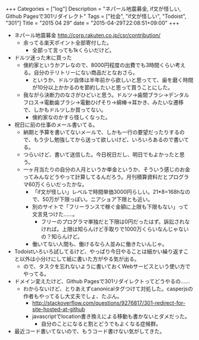 +++
Categories = ["log"]
Description = "ネパール地震募金, if文が怪しい, Github Pagesで301リダイレクト"
Tags = ["社会", "if文が怪しい", "Todoist", "301"]
Title = "2015 04 29"
date = "2015-04-29T22:08:51+09:00"
+++

* ネパール地震募金 http://corp.rakuten.co.jp/csr/contribution/
	* 余ってる楽天ポイント全部寄付した。
		* 全部って言っても1kくらいだけど。
* ドルツ迷った末に買った
	* 倹約家というかアレなので、8000円程度の出費でも3時間くらい考える。自分のテリトリーにない商品だとなおさら。
		* というか、ドルツ自体は半年前から欲しいと思ってて、歯を磨く時間が10分以上かかるのを節約したいと思って買うことにした。
	* 我ながら決断力のなさがひどいと思う。ドルツ→歯間ブラシ→デンタルフロス→電動歯ブラシ→電動ひげそり→綿棒→耳かき、みたいな遷移で、しかもドルツしか買ってない。
		* 倹約家なのかすら怪しくなった。
* 祝日に前の仕事のメール書いてる。
	* 納期と予算を書いてないメールで、しかも一行の要望だったりするので、もう少し勉強してから送って欲しいけど、いろいろあるので書いてる。
	* つらいけど、書いて送信した。今日祝日だし、明日でもよかったと思う。
	* 一ヶ月当たりの自分の人月というか単金というか、そういう感じのお金ってみんなどうやって計算してるんだろう。月刊積算資料だとプログラマ60万くらいだったかな。
		* 「if文が怪しい」レベルで時間単価3000円らしい。21*8=168hなので、50万が下限っぽい。ニアショア下限とも近い。
		* 別のサイトで「フリーランスで稼ぐ金額に上限も下限もない」って文言見つけた……。
			* フリーのプログラマ単独だと下限は0円だったはず。訴訟されなければ。上限は知らんけど手取りで1000万くらいなんじゃないの？知らんけど。
		* 働いてない人間も、働けるなら人並みに働きたいんじゃ。
* Todoistいろいろ試してるけど、やっぱり今日やることは細かい繰り返すこと以外は小分けにして紙に書いた方がやる気が出る。
	* ので、タスクを忘れないように書いておくWebサービスという使い方でやってる。
* ドメイン変えたけど、Github Pagesで301リダイレクトってどうやるの……
	* わからないけど、とりあえずcanonicalタグつけて対処した。casperjsの作者もやってるし大丈夫でしょ、たぶん。
		* http://stackoverflow.com/questions/9276817/301-redirect-for-site-hosted-at-github
		* javascriptでlocation書き換えによる移動も書かないとダメだった。
			* 自分のことになると割とどうでもよくなる症候群。
* 最近コード書いてないので、もうコード書けない気がしてきた。